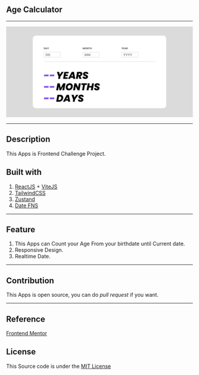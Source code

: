 ## Age Calculator

---

![Age Calculator](/src/assets/images/thumbnail.jpg)

---

## Description

This Apps is Frontend Challenge Project.

## Built with

1. [ReactJS](https://react.dev/) + [ViteJS](https://vitejs.dev/)
2. [TailwindCSS](https://tailwindcss.com/)
3. [Zustand](https://zustand-demo.pmnd.rs/)
4. [Date FNS](https://date-fns.org/)

---

## Feature

1. This Apps can Count your Age From your birthdate until Current date.
2. Responsive Design.
3. Realtime Date.

---

## Contribution

This Apps is open source, you can do _pull request_ if you want.

---

## Reference

[Frontend Mentor](https://www.frontendmentor.io/challenges/age-calculator-app-dF9DFFpj-Q)

## License

This Source code is under the [MIT License](/LICENSE)
